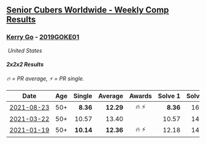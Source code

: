 <style>table {white-space: nowrap;}</style>
<link rel="stylesheet" type="text/css" href="/scw-comp/css/flags.css" />

## [Senior Cubers Worldwide - Weekly Comp Results](/scw-comp/results/)
### [Kerry Go](README.md) - [2019GOKE01](https://www.worldcubeassociation.org/persons/2019GOKE01?event=222)

<i class="flag flag-US" />&nbsp;United States

#### 2x2x2 Results

<span style="white-space: nowrap;">🔥 = PR average</span>, <span style="white-space: nowrap;">⚡ = PR single</span>.

| Date | Age | Single | Average | Awards | Solve 1 | Solve 2 | Solve 3 | Solve 4 | Solve 5 | Video |
| :--: | :--: | --: | --: | :--: | --: | --: | --: | --: | --: | :-- |
| [2021-08-23](../../results/2021-08-23/222.md) | 50+ | **8.36** | **12.29** | 🔥 ⚡ | **8.36** | 16.02 | 13.25 | 10.79 | 12.83 | [Desktop](https://www.facebook.com/events/992549044856331/permalink/1002027347241834) / [Mobile](https://m.facebook.com/events/992549044856331?view=permalink&id=1002027347241834) |
| [2021-03-22](../../results/2021-03-22/222.md) | 50+ | 10.57 | 13.40 |  | 10.57 | 14.08 | 25.23 | 14.08 | 12.04 | [Desktop](https://www.facebook.com/events/802754890451423/permalink/806697483390497) / [Mobile](https://m.facebook.com/events/802754890451423?view=permalink&id=806697483390497) |
| [2021-01-19](../../results/2021-01-19/222.md) | 50+ | **10.14** | **12.36** | 🔥 ⚡ | 12.18 | 14.44 | **10.14** | 13.12 | 11.79 | [Desktop](https://www.facebook.com/events/259430338941057/permalink/262495545301203) / [Mobile](https://m.facebook.com/events/259430338941057?view=permalink&id=262495545301203) |


<!-- Global site tag (gtag.js) - Google Analytics -->
<script async src="https://www.googletagmanager.com/gtag/js?id=UA-86348435-3"></script>
<script>window.dataLayer = window.dataLayer || []; function gtag() {dataLayer.push(arguments);} gtag('js', new Date()); gtag('config', 'UA-86348435-3');</script>
